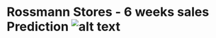 # Rossmann Stores - 6 weeks sales Prediction ![alt text](https://github.com/velozo-oliveira/rossmann_sales_prediction/blob/main/Images/rossmann.jpg)

